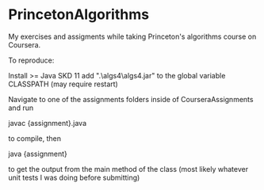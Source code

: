 # PrincetonAlgorithms
 My exercises and assigments while taking Princeton's algorithms course on Coursera.

To reproduce:

Install >= Java SKD 11
add ".\algs4\algs4.jar" to the global variable CLASSPATH
(may require restart)

Navigate to one of the assignments folders inside of CourseraAssignments and run

javac {assignment}.java

to compile, then

java {assignment}

to get the output from the main method of the class (most likely whatever unit tests I was doing before submitting)
